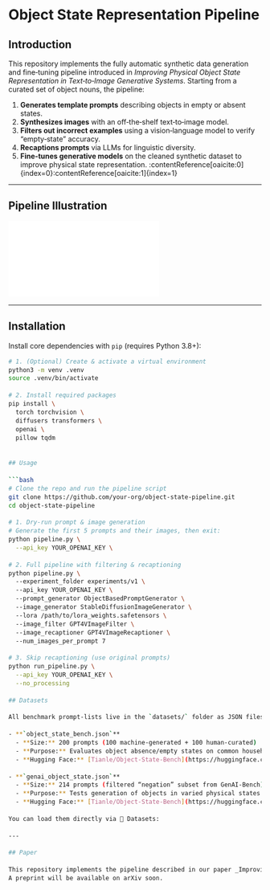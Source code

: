 # Object State Representation Pipeline

## Introduction

This repository implements the fully automatic synthetic data generation and fine‑tuning pipeline introduced in _Improving Physical Object State Representation in Text‑to‑Image Generative Systems_. Starting from a curated set of object nouns, the pipeline:

1. **Generates template prompts** describing objects in empty or absent states.  
2. **Synthesizes images** with an off‑the‑shelf text‑to‑image model.  
3. **Filters out incorrect examples** using a vision‑language model to verify “empty‑state” accuracy.  
4. **Recaptions prompts** via LLMs for linguistic diversity.  
5. **Fine‑tunes generative models** on the cleaned synthetic dataset to improve physical state representation. :contentReference[oaicite:0]{index=0}&#8203;:contentReference[oaicite:1]{index=1}

---

## Pipeline Illustration

![Pipeline Illustration](doc/pipeline.pdf) 

---

## Installation

Install core dependencies with `pip` (requires Python 3.8+):

```bash
# 1. (Optional) Create & activate a virtual environment
python3 -m venv .venv
source .venv/bin/activate

# 2. Install required packages
pip install \
  torch torchvision \
  diffusers transformers \
  openai \
  pillow tqdm


## Usage

```bash
# Clone the repo and run the pipeline script
git clone https://github.com/your-org/object-state-pipeline.git
cd object-state-pipeline

# 1. Dry‑run prompt & image generation
# Generate the first 5 prompts and their images, then exit:
python pipeline.py \
  --api_key YOUR_OPENAI_KEY \

# 2. Full pipeline with filtering & recaptioning
python pipeline.py \ 
  --experiment_folder experiments/v1 \ 
  --api_key YOUR_OPENAI_KEY \ 
  --prompt_generator ObjectBasedPromptGenerator \ 
  --image_generator StableDiffusionImageGenerator \ 
  --lora /path/to/lora_weights.safetensors \ 
  --image_filter GPT4VImageFilter \ 
  --image_recaptioner GPT4VImageRecaptioner \ 
  --num_images_per_prompt 7

# 3. Skip recaptioning (use original prompts)
python run_pipeline.py \
  --api_key YOUR_OPENAI_KEY \
  --no_processing

## Datasets

All benchmark prompt‑lists live in the `datasets/` folder as JSON files. Each file contains a flat list of prompt strings.

- **`object_state_bench.json`**  
  - **Size:** 200 prompts (100 machine‑generated + 100 human‑curated)  
  - **Purpose:** Evaluates object absence/empty states on common household items  
  - **Hugging Face:** [Tianle/Object‑State‑Bench](https://huggingface.co/datasets/Tianle/Object-State-Bench)  

- **`genai_object_state.json`**  
  - **Size:** 214 prompts (filtered “negation” subset from GenAI‑Bench)  
  - **Purpose:** Tests generation of objects in varied physical states drawn from a public negation benchmark  
  - **Hugging Face:** [Tianle/Object‑State‑Bench](https://huggingface.co/datasets/Tianle/Object-State-Bench)  

You can load them directly via 🤗 Datasets:

---

## Paper

This repository implements the pipeline described in our paper _Improving Physical Object State Representation in Text‑to‑Image Generative Systems_.  
A preprint will be available on arXiv soon.






